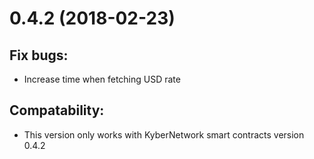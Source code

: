 # 0.4.2 (2018-02-23)
## Fix bugs: 
- Increase time when fetching USD rate

## Compatability:
- This version only works with KyberNetwork smart contracts version 0.4.2

